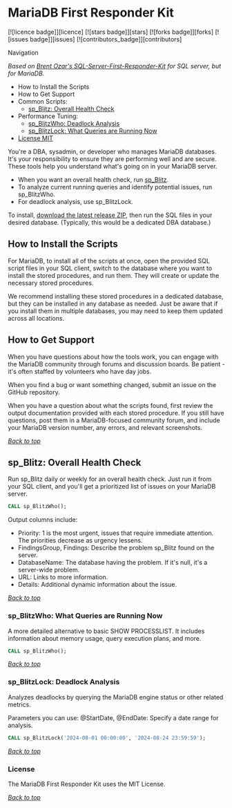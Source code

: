 # MariaDB First Responder Kit

<a name="header1"></a>
[![licence badge]][licence]
[![stars badge]][stars]
[![forks badge]][forks]
[![issues badge]][issues]
[![contributors_badge]][contributors]

Navigation

_Based on [Brent Ozar's SQL-Server-First-Responder-Kit](https://github.com/BrentOzarULTD/SQL-Server-First-Responder-Kit) for SQL server, but for MariaDB._

- How to Install the Scripts
- How to Get Support
- Common Scripts:
  - [sp_Blitz: Overall Health Check](#sp_blitz-overall-health-check)
- Performance Tuning:
  - [sp_BlitzWho: Deadlock Analysis](#sp_blitzlock-deadlock-analysis)
  - [sp_BlitzLock:  What Queries are Running Now](#sp_blitzlock-deadlock-analysis)
- [License MIT](#license)

You're a DBA, sysadmin, or developer who manages MariaDB databases. It's your responsibility to ensure they are performing well and are secure. These tools help you understand what's going on in your MariaDB server.

- When you want an overall health check, run [sp_Blitz](#sp_blitz-overall-health-check).
- To analyze current running queries and identify potential issues, run sp_BlitzWho.
- For deadlock analysis, use sp_BlitzLock.

To install, [download the latest release ZIP](https://github.com/tumainimosha/MariaDB-Server-First-Responder-Kit/releases), then run the SQL files in your desired database. (Typically, this would be a dedicated DBA database.)

## How to Install the Scripts

For MariaDB, to install all of the scripts at once, open the provided SQL script files in your SQL client, switch to the database where you want to install the stored procedures, and run them. They will create or update the necessary stored procedures.

We recommend installing these stored procedures in a dedicated database, but they can be installed in any database as needed. Just be aware that if you install them in multiple databases, you may need to keep them updated across all locations.

## How to Get Support

When you have questions about how the tools work, you can engage with the MariaDB community through forums and discussion boards. Be patient - it's often staffed by volunteers who have day jobs.

When you find a bug or want something changed, submit an issue on the GitHub repository.

When you have a question about what the scripts found, first review the output documentation provided with each stored procedure. If you still have questions, post them in a MariaDB-focused community forum, and include your MariaDB version number, any errors, and relevant screenshots.

[_Back to top_](#header1)

## sp_Blitz: Overall Health Check

Run sp_Blitz daily or weekly for an overall health check. Just run it from your SQL client, and you'll get a prioritized list of issues on your MariaDB server.

```sql
CALL sp_BlitzWho();
```

Output columns include:

- Priority: 1 is the most urgent, issues that require immediate attention. The priorities decrease as urgency lessens.
- FindingsGroup, Findings: Describe the problem sp_Blitz found on the server.
- DatabaseName: The database having the problem. If it's null, it's a server-wide problem.
- URL: Links to more information.
- Details: Additional dynamic information about the issue.

[_Back to top_](#header1)

### sp_BlitzWho: What Queries are Running Now

A more detailed alternative to basic SHOW PROCESSLIST. It includes information about memory usage, query execution plans, and more.

```sql
CALL sp_BlitzWho();
```

[_Back to top_](#header1)

### sp_BlitzLock: Deadlock Analysis

Analyzes deadlocks by querying the MariaDB engine status or other related metrics.

Parameters you can use:
@StartDate, @EndDate: Specify a date range for analysis.

```sql
CALL sp_BlitzLock('2024-08-01 00:00:00', '2024-08-24 23:59:59');
```

[_Back to top_](#header1)

### License

The MariaDB First Responder Kit uses the MIT License.

[_Back to top_](#header1)
